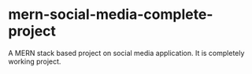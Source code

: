 # mern-social-media-complete-project
A MERN stack based project on social media application. It is completely working project.
